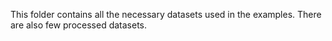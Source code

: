 This folder contains all the necessary datasets used in the examples. There are also few processed datasets.
